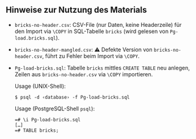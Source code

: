 ## Hinweise zur Nutzung des Materials

- `bricks-no-header.csv`: CSV-File (nur Daten, keine Headerzeile) für   
  den Import via `\COPY` in SQL-Tabelle `bricks` (wird gelesen von `Pg-load.bricks.sql`).

- `bricks-no-header-mangled.csv`: ⚠️ Defekte Version von `bricks-no-header.csv`,
  führt zu Fehler beim Import via `\COPY`.

- `Pg-load-bricks.sql`: Tabelle `bricks` mittles `CREATE TABLE` neu anlegen,
  Zeilen aus `bricks-no-header.csv` via `\COPY` importieren.

  Usage (UNIX-Shell):
  ~~~
  $ psql -d ‹database› -f Pg-load-bricks.sql
  ~~~

  Usage (PostgreSQL-Shell `psql`):
  ~~~
  =# \i Pg-load-bricks.sql
  […]
  =# TABLE bricks; 
  ~~~

